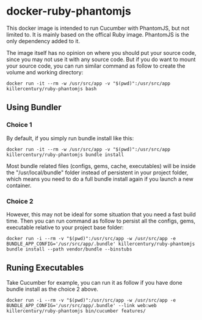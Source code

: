 # docker-ruby-phantomjs

This docker image is intended to run Cucumber with PhantomJS, but not limited to. It is mainly based on the offical Ruby image. PhantomJS is the only dependency added to it.

The image itself has no opinion on where you should put your source code, since you may not use it with any source code. But if you do want to mount your source code, you can run similar command as follow to create the volume and working directory:
```
docker run -it --rm -w /usr/src/app -v "$(pwd)":/usr/src/app killercentury/ruby-phantomjs bash
```

## Using Bundler

### Choice 1
By default, if you simply run bundle install like this:
```
docker run -it --rm -w /usr/src/app -v "$(pwd)":/usr/src/app killercentury/ruby-phantomjs bundle install
```
Most bundle related files (configs, gems, cache, executables) will be inside the "/usr/local/bundle" folder instead of persistent in your project folder, which means you need to do a full bundle install again if you launch a new container.

### Choice 2
However, this may not be ideal for some situation that you need a fast build time. Then you can run command as follow to persist all the configs, gems, executable relative to your project base folder:
```
docker run -i --rm -v "$(pwd)":/usr/src/app -w /usr/src/app -e BUNDLE_APP_CONFIG='/usr/src/app/.bundle' killercentury/ruby-phantomjs bundle install --path vendor/bundle --binstubs
```

## Runing Executables
Take Cucumber for example, you can run it as follow if you have done bundle install as the choice 2 above.
```
docker run -i --rm -v "$(pwd)":/usr/src/app -w /usr/src/app -e BUNDLE_APP_CONFIG='/usr/src/app/.bundle' --link web:web killercentury/ruby-phantomjs bin/cucumber features/
```